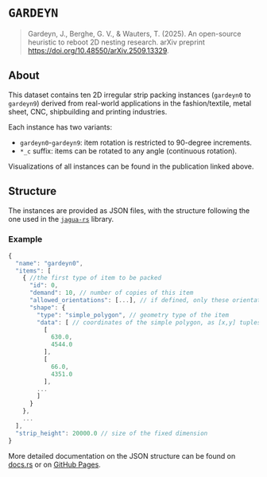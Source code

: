 # `GARDEYN`

>Gardeyn, J., Berghe, G. V., & Wauters, T. (2025). An open-source heuristic to reboot 2D nesting research. arXiv preprint https://doi.org/10.48550/arXiv.2509.13329.

## About
This dataset contains ten 2D irregular strip packing instances (`gardeyn0` to `gardeyn9`) derived from real-world applications in the fashion/textile, metal sheet, CNC, shipbuilding and printing industries.

Each instance has two variants: 
- `gardeyn0`-`gardeyn9`: item rotation is restricted to 90-degree increments.
- `*_c` suffix: items can be rotated to any angle (continuous rotation).

Visualizations of all instances can be found in the publication linked above.

## Structure
The instances are provided as JSON files, with the structure following the one used in the [`jagua-rs`](https://github.com/JeroenGar/jagua-rs) library.

### Example
```javascript
{
  "name": "gardeyn0",
  "items": [
    { //the first type of item to be packed
      "id": 0,
      "demand": 10, // number of copies of this item
      "allowed_orientations": [...], // if defined, only these orientations are allowed (in degrees). If undefined, any orientation is allowed.
      "shape": {
        "type": "simple_polygon", // geometry type of the item
        "data": [ // coordinates of the simple polygon, as [x,y] tuples
          [
            630.0,
            4544.0
          ],
          [
            66.0,
            4351.0
          ],
        ...
        ]
      }
    },
    ...
  ],
  "strip_height": 20000.0 // size of the fixed dimension
}
```

More detailed documentation on the JSON structure can be found on [docs.rs](https://docs.rs/jagua-rs/latest/jagua_rs/io/index.html) or on [GitHub Pages](https://jeroengar.github.io/jagua-rs/jagua_rs/io/index.html).
